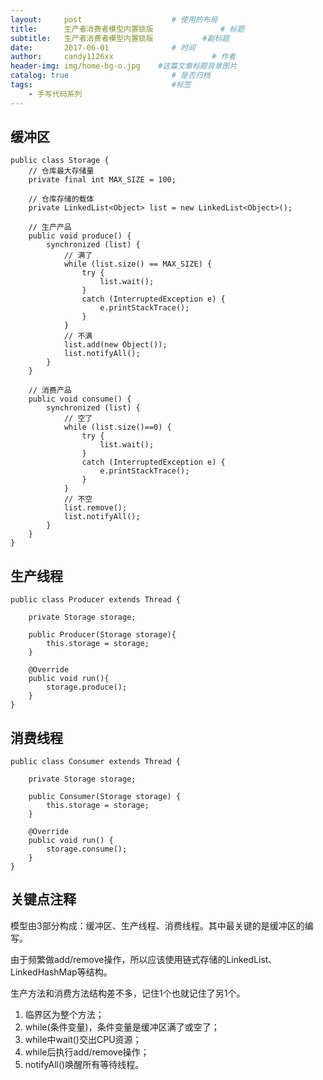 ```yaml
---
layout:     post                    # 使用的布局
title:      生产者消费者模型内置锁版               # 标题 
subtitle:   生产者消费者模型内置锁版           #副标题
date:       2017-06-01              # 时间
author:     candy1126xx                      # 作者
header-img: img/home-bg-o.jpg    #这篇文章标题背景图片
catalog: true                       # 是否归档
tags:                               #标签
    - 手写代码系列
---
```


## 缓冲区
```
public class Storage {
    // 仓库最大存储量
    private final int MAX_SIZE = 100;

    // 仓库存储的载体
    private LinkedList<Object> list = new LinkedList<Object>();

    // 生产产品
    public void produce() {
        synchronized (list) {
            // 满了
            while (list.size() == MAX_SIZE) {
                try {
                    list.wait();
                }
                catch (InterruptedException e) {
                    e.printStackTrace();
                }
            }
            // 不满           
            list.add(new Object());
            list.notifyAll();
        }
    }

    // 消费产品
    public void consume() {
        synchronized (list) {
            // 空了
            while (list.size()==0) {
                try {
                    list.wait();
                }
                catch (InterruptedException e) {
                    e.printStackTrace();
                }
            }
            // 不空
            list.remove();
            list.notifyAll();
        }
    }
}
```

## 生产线程
```
public class Producer extends Thread {

    private Storage storage;

    public Producer(Storage storage){
        this.storage = storage;
    }

    @Override
    public void run(){
        storage.produce();
    }
}
```

## 消费线程
```
public class Consumer extends Thread {

    private Storage storage;

    public Consumer(Storage storage) {
        this.storage = storage;
    }

    @Override
    public void run() {
        storage.consume();
    }
}
```

## 关键点注释
模型由3部分构成：缓冲区、生产线程、消费线程。其中最关键的是缓冲区的编写。

由于频繁做add/remove操作，所以应该使用链式存储的LinkedList、LinkedHashMap等结构。

生产方法和消费方法结构差不多，记住1个也就记住了另1个。

1. 临界区为整个方法；
2. while(条件变量)，条件变量是缓冲区满了或空了；
3. while中wait()交出CPU资源；
4. while后执行add/remove操作；
5. notifyAll()唤醒所有等待线程。
